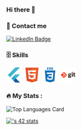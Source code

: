 ### Hi there 👋 

### 🔔 Contact me 

<div id="badges">
  <a href="https://www.linkedin.com/in/zac-munk/">
    <img src="https://img.shields.io/badge/LinkedIn-blue?style=for-the-badge&logo=linkedin&logoColor=white" alt="LinkedIn Badge"/>
  </a>
</div>

### 🗄️ Skills

<div>
  <img src="https://github.com/devicons/devicon/blob/master/icons/flutter/flutter-original.svg" title="Flutter" alt="Flutter" width="40" height="40"/>&nbsp;
    <img src="https://github.com/devicons/devicon/blob/master/icons/html5/html5-original.svg" title="HTML5" alt="HTML" width="40" height="40"/>&nbsp;
      <img src="https://github.com/devicons/devicon/blob/master/icons/css3/css3-plain-wordmark.svg"  title="CSS3" alt="CSS" width="40" height="40"/>&nbsp;
      <img src="https://github.com/devicons/devicon/blob/master/icons/git/git-original-wordmark.svg" title="Git" **alt="Git" width="40" height="40"/>
</div>

### 🔥 My Stats :

![Top Languages Card](https://github-readme-stats.vercel.app/api/top-langs/?username=zac0124)

[![<username>'s 42 stats](https://badge.mediaplus.ma/<greenbinary>/<zmunkhja>)](https://github.com/oakoudad/badge42)

